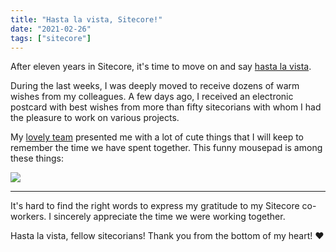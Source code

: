 ```yaml
---
title: "Hasta la vista, Sitecore!"
date: "2021-02-26"
tags: ["sitecore"]
---
```


After eleven years in Sitecore, it's time to move on and say [hasta la vista](/2015/02/05/skynet.html).

During the last weeks, I was deeply moved to receive dozens of warm wishes from my colleagues. A few days ago, I received an electronic postcard with best wishes from more than fifty sitecorians with whom I had the pleasure to work on various projects.

My [lovely team](https://doc.sitecore.com/users/exm/100/email-experience-manager/en/introducing-the-email-experience-manager.html) presented me with a lot of cute things that I will keep to remember the time we have spent together. This funny mousepad is among these things:

<img src="fine.jpeg" class="img-fluid" />

<hr>

It's hard to find the right words to express my gratitude to my Sitecore co-workers. I sincerely appreciate the time we were working together.

Hasta la vista, fellow sitecorians! Thank you from the bottom of my heart! ❤️

